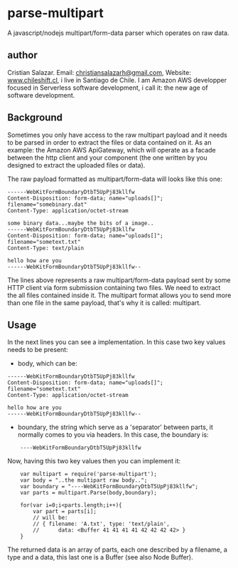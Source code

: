 # parse-multipart

A javascript/nodejs multipart/form-data parser which operates on raw data.

## author

Cristian Salazar. Email: christiansalazarh@gmail.com, Website: www.chileshift.cl,
i live in Santiago de Chile. I am Amazon AWS developper focused in Serverless
software development, i call it: the new age of software development.

## Background

Sometimes you only have access to the raw multipart payload and it needs to be
parsed in order to extract the files or data contained on it. As an example: 
the Amazon AWS ApiGateway, which will operate as a facade between the http
client and your component (the one written by you designed to extract the 
uploaded files or data). 

The raw payload formatted as multipart/form-data will looks like this one:

```
------WebKitFormBoundaryDtbT5UpPj83kllfw
Content-Disposition: form-data; name="uploads[]"; filename="somebinary.dat"
Content-Type: application/octet-stream

some binary data...maybe the bits of a image..
------WebKitFormBoundaryDtbT5UpPj83kllfw
Content-Disposition: form-data; name="uploads[]"; filename="sometext.txt"
Content-Type: text/plain

hello how are you
------WebKitFormBoundaryDtbT5UpPj83kllfw--
```

The lines above represents a raw multipart/form-data payload sent by some 
HTTP client via form submission containing two files. We need to extract the 
all files contained inside it. The multipart format allows you to send more 
than one file in the same payload, that's why it is called: multipart.

## Usage

In the next lines you can see a implementation. In this case two key values
needs to be present:

* body, which can be:

```
------WebKitFormBoundaryDtbT5UpPj83kllfw
Content-Disposition: form-data; name="uploads[]"; filename="sometext.txt"
Content-Type: application/octet-stream

hello how are you
------WebKitFormBoundaryDtbT5UpPj83kllfw--
```

* boundary, the string which serve as a 'separator' between parts, it normally
comes to you via headers. In this case, the boundary is:

```
	----WebKitFormBoundaryDtbT5UpPj83kllfw
```

Now, having this two key values then you can implement it:

```
	var multipart = require('parse-multipart');
	var body = "..the multipart raw body..";
	var boundary = "----WebKitFormBoundaryDtbT5UpPj83kllfw";
	var parts = multipart.Parse(body,boundary);
	
	for(var i=0;i<parts.length;i++){
		var part = parts[i];
		// will be:
		// { filename: 'A.txt', type: 'text/plain', 
		//		data: <Buffer 41 41 41 41 42 42 42 42> }
	}
```

The returned data is an array of parts, each one described by a filename,
a type and a data, this last one is a Buffer (see also Node Buffer).


